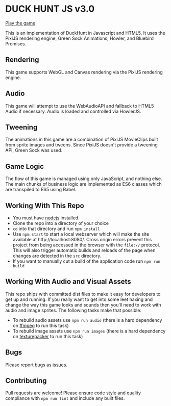 # DUCK HUNT JS v3.0

[Play the game](http://duckhuntjs.com)

This is an implementation of DuckHunt in Javascript and HTML5. It uses the PixiJS rendering engine, Green Sock Animations, Howler, and Bluebird Promises.

## Rendering
This game supports WebGL and Canvas rendering via the PixiJS rendering engine.

## Audio
This game will attempt to use the WebAudioAPI and fallback to HTML5 Audio if necessary. Audio is loaded and controlled via HowlerJS.

## Tweening
The animations in this game are a combination of PixiJS MovieClips built from sprite images and tweens. Since PixiJS doesn't provide a tweening API, Green Sock was used.

## Game Logic
The flow of this game is managed using only JavaScript, and nothing else. The main chunks of business logic are implemented as ES6 classes which are transpiled to ES5 using Babel.

## Working With This Repo

 - You must have [nodejs](https://nodejs.org/) installed.
 - Clone the repo into a directory of your choice
 - `cd` into that directory and run `npm install`
 - Use `npm start` to start a local webserver which will make the site available at http://localhost:8080/. Cross origin errors prevent this project from being accessed in the browser with the `file://` protocol. This will also trigger automatic builds and reloads of the page when changes are detected in the `src` directory.
 - If you want to manually cut a build of the application code run `npm run build`
 
## Working With Audio and Visual Assets
This repo ships with committed dist files to make it easy for developers to get up and running. If you really want to get into some leet haxing and change the way
this game looks and sounds then you'll need to work with audio and image sprites. The following tasks make that possible: 

 - To rebuild audio assets use `npm run audio` (there is a hard dependency on [ffmpeg](https://ffmpeg.org/download.html) to run this task)
 - To rebuild image assets use `npm run images` (there is a hard dependency on [texturepacker](https://www.codeandweb.com/texturepacker/download) to run this task)

## Bugs
Please report bugs as [issues](https://github.com/MattSurabian/DuckHunt-JS/issues).

## Contributing
Pull requests are welcome! Please ensure code style and quality compliance with `npm run lint` and include any built files.